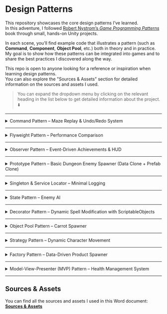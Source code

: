 # Design Patterns

This repository showcases the core design patterns I’ve learned.  
In this adventure, I followed [Robert Nystrom’s *Game Programming Patterns*](https://gameprogrammingpatterns.com/) book through small, hands-on Unity projects.  

In each scene, you’ll find example code that illustrates a pattern (such as **Command**, **Component**, **Object Pool**, etc.) both in theory and in practice.  
My goal is to show how these patterns can be integrated into games and to share the best practices I discovered along the way.  

This repo is open to anyone looking for a reference or inspiration when learning design patterns.  
You can also explore the "Sources & Assets" section for detailed information on the sources and assets I used.

>You can expand the dropdown menu by clicking on the relevant heading in the list below to get detailed information about the project. ⬇️
---

<details>
<summary>Command Pattern – Maze Replay & Undo/Redo System</summary>

## Command Pattern – Maze Replay & Undo/Redo System

This Unity project demonstrates the **Command Design Pattern** through an interactive maze game.

The player controls a **red cube** and must navigate it across valid tiles to reach the **star**.  
Every movement is stored as a **command**, enabling two key features:
- **Undo**: Reverse the last move.
- **Redo**: Reapply a previously undone move.

When the player reaches the star, the **entire move history** is automatically **replayed**, showcasing how the Command Pattern can store, reverse, and re-execute actions.

🎥 **Demo:**  

https://github.com/user-attachments/assets/d26b3d3e-f7db-44a8-83c8-231620d9dd5b

### Features
- Movement control using the Command Pattern.
- Undo and Redo functionality for player moves.
- Automatic replay of all moves upon reaching the goal.
- Clear example of decoupling input handling from execution logic.

### How It Works
1. **Input Handling** – Player input is translated into movement commands.
2. **Command Execution** – The player cube moves according to the executed command.
3. **History Tracking** – Commands are stored in a stack for undo/redo operations.
4. **Replay** – When the star is reached, commands are executed in sequence to replay the path.

</details>

---

<details>
<summary>Flyweight Pattern – Performance Comparison</summary>

## Flyweight Pattern – Performance Comparison

This Unity project demonstrates the **Flyweight Design Pattern** by comparing two versions of a simple carrot spawning system:  
1. **Non-Flyweight Version** – Each object holds its own unique data, resulting in higher memory usage and draw calls.  
2. **Flyweight Version** – Shared intrinsic data between objects reduces memory usage and improves rendering performance.

The purpose of this project is to show how applying the Flyweight Pattern can optimize **memory consumption** and **batch rendering** in Unity.

<p align="center">
  <img src="https://github.com/user-attachments/assets/c516adbd-41d9-4c38-a2b4-3f03bec85e7b" alt="Non-Flyweight" width="45%" />
  <img src="https://github.com/user-attachments/assets/26c809e7-1107-4c79-928c-59211f232e8e" alt="Flyweight" width="45%" />
</p>

### Key Takeaways
- Flyweight Pattern is highly effective for scenarios where many similar objects share common data.  
- This optimization is particularly useful for games with large numbers of repeated objects, such as bullets, tiles, or vegetation.

</details>

---
<details>
<summary>Observer Pattern – Event-Driven Achievements & HUD</summary>

## Observer Pattern – Event-Driven Achievements & HUD

This Unity scene applies the **Observer Design Pattern** to keep achievements and HUD updates **decoupled** from the event producers.  
When the player collects carrots/cauliflowers, jumps 12 times, or checks the mailbox, the relevant **achievement icon switches from grayscale to colored**, and the HUD counters update in real time.  
Progress **persists visually** even if the UI panel was closed; once opened, it reflects the correct state immediately thanks to a lightweight “replay on subscribe” mechanism.

🎥 **Demo:**  


https://github.com/user-attachments/assets/2597f4fb-8082-4993-863e-3c20426cba4c


### Features
- **Loose coupling:** Producers (Subjects) and listeners (Observers) are independent.
- **Achievements:**
  - Collect **9 carrots**
  - Collect **9 cauliflowers**
  - **Jump 12 times**
  - **Check the mailbox** (press **E** near it)
- **HUD:** Carrot/cauliflower counters update instantly.
- **Visual state:** Start with **grayscale** sprites, switch to **colored** on completion.
- **Replay on subscribe:** New listeners receive the current state right away.
- **Minimal core:** `ISubject<T>` / `IObserver<T>` only; no event bus, no third-party libs.

### How It Works
1. **Subjects**
   - `JumpSubject` → increments and notifies on each successful jump.
   - `CollectSubject` → tracks carrot/cauliflower counts and notifies.
   - `MailboxSubject` → one-time mailbox check, then notifies.
2. **Observers**
   - `HUDCounter` → updates HUD texts.
   - `AchievementIcon_CollectThreshold` → unlocks at **9/9** for the configured item type.
   - `AchievementIcon_JumpThreshold` → unlocks at **12** jumps.
   - `AchievementIcon_Mailbox` → unlocks on mailbox check.
3. **Replay**  
   Each Subject **replays** its current state to new subscribers so the UI shows correct progress even if the panel was previously inactive.
</details>

---

<details>
<summary>Prototype Pattern – Basic Dungeon Enemy Spawner (Data Clone + Prefab Clone)</summary>
  
## Prototype Pattern – Basic Dungeon Enemy Spawner (Data Clone + Prefab Clone)
  
This demo shows the **Prototype Pattern** in two layers:

- **Data Prototype (ScriptableObject)**: `EnemyData.Clone()` creates a **deep copy** of enemy stats.  
- **Prefab Prototype**: `Instantiate(prefab)` creates scene copies of the enemy object.

🎥 **Demo:**  


https://github.com/user-attachments/assets/b29678f1-695b-48e5-8010-0f40f3535fde


## How It Works

1. `EnemySpawner` clones the `BaseEnemy` data prototype.  
2. `WaveModifier` applies wave-based changes (HP, speed, color).  
3. The prefab is instantiated, and `Enemy.Init(data)` injects the cloned values.  
4. `EnemyMove` uses the speed value to move the enemy towards the `Goal`.  


## Running the Demo

- Open the project → load the `Scenes/Prototype` scene → press **Play**.  
- The top UI shows the current wave and total spawned enemies.  

## Why Prototype?

- **Prefab** = practical prototype clone for objects.  
- **ScriptableObject** = data prototype.  
- Deep copy prevents runtime changes from affecting the original asset.  
  
</details>

--- 

<details>
<summary>Singleton & Service Locator – Minimal Logging</summary>

## Singleton & Service Locator – Minimal Logging

This scene implements the **same logging task** with two patterns:
- **Singleton**: `SingletonLogger` exposes a single global instance.
- **Service Locator**: `ILog` is resolved through `Services.Log` without coupling to a concrete class.

UI: one Text element, two buttons  
- **Singleton** button → writes via the Singleton path  
- **Locator** button → writes via the Service Locator path  

<p align="center">
  <img src="https://github.com/user-attachments/assets/b0eaaf59-ad55-4133-84f7-159f29679a87" alt="Singleton Log Demo" width="49%" />
  <img src="https://github.com/user-attachments/assets/fde4da64-d8ea-4847-aa12-f2b00ef0960f" alt="Service Locator Log Demo" width="49%" />
</p>

### How It Works
- On scene load, `Installer.Awake()` registers a provider: `Services.Provide(new MemoryLog())`.
- Press **Singleton**: `SingletonLogger.Instance.Write("...")` → `logText.text = SingletonLogger.Instance.ReadAll()`.
- Press **Locator**: `Services.Log.Write("...")` → `logText.text = Services.Log.ReadAll()`.
- If no provider is registered, `Services.Log` falls back to **NullLog** (no-op), so calls are safely ignored.

</details>

--- 

<details>
<summary>State Pattern – Enemy AI</summary>
  
# State Pattern – Enemy AI

This project demonstrates a grid-based enemy AI built with the **State Pattern**.  
Each state inherits from a shared base class (`EnemyState`) and follows a lifecycle of `Enter`, `Exit`, `UpdateState`, and `DecideDir`.

🎥 **Demo:**  

https://github.com/user-attachments/assets/e8c84cca-f5d7-4700-a43b-c32dae2b295f

## Behaviors

- **Wander**: Picks a random passable direction (avoids turning back if possible).  
- **Chase**: Moves toward the player, minimizing Manhattan distance.  
- **Frightened**: Moves away from the player. When entered, the enemy turns cyan. When the timer ends, the state is popped off the stack.

## Transition Rules

- The enemy starts in **Wander**.  
- After each tile step, the distance to the player is checked:
  - `dist ≤ chaseRangeCells` → **Chase**  
  - `dist > chaseRangeCells` → **Wander**  
- If **Frightened** is active, automatic transitions are ignored.  
- Collecting a big score pushes **Frightened**; when time is up, it pops.

## Movement Flow (Tile-Based)

1. The active state decides direction using `DecideDir`.  
2. `TryStartStep` checks collisions; if clear, the enemy starts moving to the target tile.  
3. `FixedUpdate` moves the enemy until it reaches the tile, then ends the step.

## Future Improvements

This project focuses on demonstrating the **State Pattern** itself.  
Pathfinding algorithms (e.g., **A\***, **BFS**, **DFS**) were intentionally left out to keep the focus clear, but they can be added later to achieve more advanced chasing and evasion behavior.
  
</details>

---

<details>
<summary>Decorator Pattern – Dynamic Spell Modification with ScriptableObjects</summary>

# Decorator Pattern – Dynamic Spell Modification with ScriptableObjects

This Unity project demonstrates the Decorator Design Pattern by creating a dynamic spell system where a base spell’s properties can be altered at runtime.

The system uses ScriptableObjects to define a base spell (SpellDefinitionSO) and a series of modifications (SpellModSO). These modifications act as decorators, wrapping the base spell to change its Damage and ManaCost without altering its core class. The UI updates in real-time to reflect the final stats of the decorated spell.

🎥 Demo:


https://github.com/user-attachments/assets/6e34f5df-4896-44e6-ae4b-ad40e57cb128


## Features

**Dynamic Modification:** Add functionalities like damage boosts or mana discounts to a spell at runtime.

**Data-Driven Design:** Base spells and modifications are managed as ScriptableObject assets, allowing for easy configuration and reuse.

**Loose Coupling:** The base spell (BasicSpell) is completely unaware of the decorators (DamageBoost, ManaDiscount) that wrap it.

**Real-Time UI Feedback:** The UI instantly reflects the combined effects of all applied decorators, showing the final stats and highlighting changes.

## How It Works

**Base Object:** A SpellDefinitionSO creates the initial ISpell object (a BasicSpell) with default stats.

**Decorators as Assets:** Each modification, like DamageBoostSO or ManaDiscountSO, is a ScriptableObject that knows how to "wrap" an existing ISpell object with its corresponding decorator class.

**Runtime Wrapping:** The CardPresenter class builds the final spell by starting with the base spell and sequentially wrapping it with decorators based on UI interactions (e.g., button toggles).

**Property Delegation:** When a property like Damage is accessed on the final object, the call is delegated down the chain. Each decorator modifies the result from the object it wraps before passing it back up.

**UI Update:** The CardPresenter calculates the final stats from the fully decorated spell object and updates the CardViewUnity to display the results, providing immediate visual feedback.

</details>

---

<details>
<summary>Object Pool Pattern – Carrot Spawner</summary>

# Object Pool Pattern  – Carrot Spawne
This Unity project demonstrates the Object Pool Design Pattern for performance optimization within a carrot spawning system.

Creating (Instantiate) and destroying (Destroy) objects repeatedly, especially in quick succession, can be a performance bottleneck and lead to hitches. The Object Pool pattern eliminates these costly operations.

In this project, instead of being continuously destroyed and recreated, carrots are stored in a pool. They are then retrieved and reused as needed. When a carrot goes off-screen or enters a designated zone, it is not destroyed but is simply returned to the pool for later use.

🎥 Demo:



https://github.com/user-attachments/assets/c5f6a29b-87ac-4e82-8490-56bb10587ebb



## How It Works
**Pool Initialization:** When the game starts, the CarrotPool class pre-creates a specific number of carrot objects and stores them in a pool.

**Object Retrieval (Get):** When the CarrotSpawner needs to launch a new carrot, it retrieves an available object from the pool. This process is much faster than Instantiate.

**Object Release (Release):** When a carrot becomes invisible or collides with the KillZone, it signals the pool to be returned, instead of being destroyed.

**Reusability:** Once a carrot is returned to the pool, it is ready to be reused for the next spawn.

## Why Use It?
**Performance:** It avoids expensive Instantiate and Destroy operations, which can increase frame rate (FPS) and prevent hitches.

**Memory Management:** It reduces memory allocation, leading to less frequent garbage collection.

**Flexibility:** It provides greater control over the objects' lifecycle.
</details>

---

<details>
<summary>Strategy Pattern – Dynamic Character Movement</summary>

# Strategy Pattern – Dynamic Character Movement

This Unity project demonstrates the Strategy Design Pattern by allowing a character's movement behavior to be changed dynamically at runtime.

The project showcases how different movement behaviors (walking, running, and zigzagging) can be encapsulated into separate classes, making the character's core movement logic independent of the specific movement strategy being used. This approach provides great flexibility and a clean architecture.

By using the UI buttons, you can instantly change how the character moves.

🎥 Demo:



https://github.com/user-attachments/assets/c781cd14-7c11-4b88-81dc-c06944821e5a



## How It Works
**Movement Interface (IMovementStrategy):** All movement behaviors (Walk, Run, ZigZag) conform to this interface, ensuring they all have a common UpdatePosition method.

## Strategy Classes:

**WalkStrategy:** Implements slow, steady movement.

**RunStrategy:** Implements fast, linear movement.

**ZigZagStrategy:** Implements sinusoidal movement for a wavy path.

**Character Controller (Mover):** This main class holds a reference to the current movement strategy. It doesn't know the specifics of how to move, it simply calls the UpdatePosition method of the active strategy.

**UI Integration:** When a button is clicked, it tells the Mover to switch to a new movement strategy instance, changing the character's behavior immediately.

## Why Use It?

**Flexibility:** Easily add new movement behaviors without modifying the main character's code.

**Maintainability:** The code is more organized and easier to manage, as each behavior is isolated in its own class.

**Scalability:** Allows for a clean and efficient way to handle multiple behaviors for different character types or game states.

</details>

--- 

<details>
<summary>Factory Pattern – Data-Driven Product Spawner</summary>

# Factory Pattern – Data-Driven Product Spawner

This Unity project demonstrates a Factory-Method-flavored Template Method approach: an abstract base factory standardizes core creation steps (instantiate the prefab, obtain the IProduct component, call Initialize()), while concrete factories customize the final product via an override hook.

Note: The base type here is an abstract base class, not the “Abstract Factory” design pattern.

🎥 Demo:



https://github.com/user-attachments/assets/b1841869-396e-47bf-9b98-f6d1638282f6



## Features

**Factory Hierarchy:** A single abstract base (ProductFactoryBaseSO) encapsulates the common creation pipeline; specialized factories (e.g., RedFactorySO, GreenFactorySO) supply variant-specific behavior.

**Customization via Inheritance:** Each concrete factory overrides a customization hook (ApplyVariant) to assign its unique color or other properties to the product.

**Open/Closed Principle (OCP):** Adding a new variation (e.g., YellowFactorySO) requires no changes to existing code in ProductFactoryBaseSO or SpawnerController. You simply add another subclass.

**High Decoupling:** Client code (SpawnerController) only depends on the abstract factory type and calls Create(...). It never needs to know which color or variant is being applied.

## How It Works

**Request:** SpawnerController detects a click, selects a concrete factory (random or chosen) from a list, and invokes its Create(...) method.

**Template Execution:** Inside the base class (ProductFactoryBaseSO), Create(...) performs the standardized steps:
**a)** Instantiate the configured prefab
**b)** Retrieve the IProduct component
**c)** Invoke Initialize()

**Customization Hook:** As the last step, Create(...) calls the abstract ApplyVariant(product) method.

**Concrete Behavior:** The selected concrete factory (e.g., RedFactorySO) implements ApplyVariant and applies its dedicated color to the product.

## Why This Design?

**Extensibility:** New product variations arrive as new subclasses; the creation pipeline remains stable.

**Clear Responsibility:** The base class owns “how to create,” subclasses own “how to customize.”

**Maintainability:** The structure aligns with OCP and keeps client code simple, predictable, and testable.
</details>

---


<details>
<summary>Model-View-Presenter (MVP) Pattern – Health Management System</summary>
  
# Model-View-Presenter (MVP) – Health Management System

This Unity project demonstrates the Model-View-Presenter (MVP) Design Pattern using a character's health (HP) management system. MVP ensures a strict separation of business logic, data, and visualization, especially for in-game user interfaces and data displays.

This demo clearly shows how the core health bar and text display, along with button-triggered data updates, can be made completely independent of the complex game logic.

🎥 Demo:



https://github.com/user-attachments/assets/bb207e9e-52e9-4605-a1f1-65d83737bd95




### Features
- **Loose Coupling:** The View (Unity UI components) does not directly depend on the Model (health data).
- **Testability:** The Model and Presenter are pure C# classes and can be unit-tested without requiring Unity.
- **Presenter:** Handles user input (button clicks), updates the Model, and refreshes the View.
- **Model:** Stores health values (current, max) and enforces rules like taking damage or healing. Notifies the Presenter on change events.

### How It Works
1. **View (HealthView):** User clicks the Damage button.  
2. **Presenter (HealthPresenter):** Receives the event, calls `Model.Damage(step)`.  
3. **Model (HealthModel):** Updates HP and raises an `OnChanged` event.  
4. **Presenter:** Reacts to the event, formats the values, and updates the View.  
5. **View:** Displays the new health bar fill and text.

### Why MVP?
- **Clean Architecture:** Each layer has a single responsibility.  
- **Ease of Change:** The UI can be redesigned without touching the Model or Presenter.  
- **Data Safety:** The business logic (Model) stays protected from Unity-specific side effects.

</details>

---

## Sources & Assets
You can find all the sources and assets I used in this Word document:  
[**Sources & Assets**](https://docs.google.com/document/d/1LrV8sxgsNLd5clktmgWa2SVCkJgxFOmjXMhrLYuYcd8/edit?usp=sharing)
